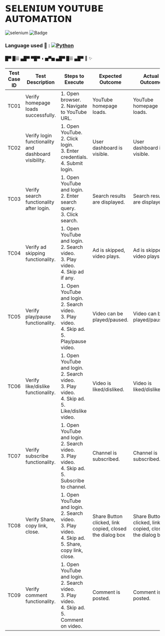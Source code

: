 # 𝗦𝗘𝗟𝗘𝗡𝗜𝗨𝗠 𝗬𝗢𝗨𝗧𝗨𝗕𝗘 𝗔𝗨𝗧𝗢𝗠𝗔𝗧𝗜𝗢𝗡
 ![selenium](https://img.shields.io/badge/Selenium-Youtube%20Automation-0281f8) ![Badge](https://img.shields.io/badge/status-active-brightgreen) 
 ### Language used :eyes: : [![Python](https://img.shields.io/badge/-Python-black?style=flat&logo=python&link=https://github.com/0xfarben)](https://github.com/0xfarben)
 ###
█▀ █☰ ▄█▀ ▀█▀ ◖ ▅▀▅ ▄█▀ █☰ ▄█▀ :rocket: :sparkles:
 ###

| Test Case ID | Test Description                        | Steps to Execute                                                                        | Expected Outcome                 | Actual Outcome                   | Status |
|--------------|-----------------------------------------|-----------------------------------------------------------------------------------------|----------------------------------|----------------------------------|--------|
| TC01         | Verify homepage loads successfully.     | 1. Open browser. <br> 2. Navigate to YouTube URL.                                       | YouTube homepage loads.          | YouTube homepage loads.          | Pass   |
| TC02         | Verify login functionality and dashboard visibility. | 1. Open YouTube. <br> 2. Click login. <br> 3. Enter credentials. <br> 4. Submit login.  | User dashboard is visible.       | User dashboard is visible.       | Pass   |
| TC03         | Verify search functionality after login. | 1. Open YouTube and login. <br> 2. Enter search query. <br> 3. Click search.             | Search results are displayed.    | Search results are displayed.    | Pass   |
| TC04         | Verify ad skipping functionality.       | 1. Open YouTube and login. <br> 2. Search video. <br> 3. Play video. <br> 4. Skip ad if any. | Ad is skipped, video plays.      | Ad is skipped, video plays.      | Pass   |
| TC05         | Verify play/pause functionality.        | 1. Open YouTube and login. <br> 2. Search video. <br> 3. Play video. <br> 4. Skip ad. <br> 5. Play/pause video. | Video can be played/paused.      | Video can be played/paused.      | Pass   |
| TC06         | Verify like/dislike functionality.      | 1. Open YouTube and login. <br> 2. Search video. <br> 3. Play video. <br> 4. Skip ad. <br> 5. Like/dislike video. | Video is liked/disliked.         | Video is liked/disliked.         | Pass   |
| TC07         | Verify subscribe functionality.         | 1. Open YouTube and login. <br> 2. Search video. <br> 3. Play video. <br> 4. Skip ad. <br> 5. Subscribe to channel. | Channel is subscribed.           | Channel is subscribed.           | Pass   |
| TC08         | Verify Share, copy link, close.         | 1. Open YouTube and login. <br> 2. Search video. <br> 3. Play video. <br> 4. Skip ad. <br> 5. Share, copy link, close. | Share Button clicked, link copied, closed the dialog box | Share Button clicked, link copied, closed the dialog box | Pass   |
| TC09         | Verify comment functionality.           | 1. Open YouTube and login. <br> 2. Search video. <br> 3. Play video. <br> 4. Skip ad. <br> 5. Comment on video. | Comment is posted.               | Comment is posted.               | Pass   |

